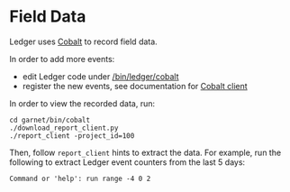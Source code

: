# Field Data

Ledger uses [Cobalt] to record field data.

In order to add more events:

 - edit Ledger code under [/bin/ledger/cobalt]
 - register the new events, see documentation for [Cobalt client]

In order to view the recorded data, run:

```
cd garnet/bin/cobalt
./download_report_client.py
./report_client -project_id=100
```

Then, follow `report_client` hints to extract the data. For example, run the
following to extract Ledger event counters from the last 5 days:

```
Command or 'help': run range -4 0 2
```

[Cobalt]: https://fuchsia.googlesource.com/cobalt
[/bin/ledger/cobalt]: /peridot/bin/ledger/cobalt/
[Cobalt client]: https://fuchsia.googlesource.com/fuchsia/+/master/garnet/bin/cobalt/
